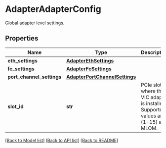# AdapterAdapterConfig

Global adapter level settings. 
## Properties
Name | Type | Description | Notes
------------ | ------------- | ------------- | -------------
**eth_settings** | [**AdapterEthSettings**](AdapterEthSettings.md) |  | [optional] 
**fc_settings** | [**AdapterFcSettings**](AdapterFcSettings.md) |  | [optional] 
**port_channel_settings** | [**AdapterPortChannelSettings**](AdapterPortChannelSettings.md) |  | [optional] 
**slot_id** | **str** | PCIe slot where the VIC adapter is installed. Supported values are (1-15) and MLOM.    | [optional] 

[[Back to Model list]](../README.md#documentation-for-models) [[Back to API list]](../README.md#documentation-for-api-endpoints) [[Back to README]](../README.md)


